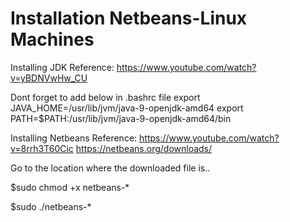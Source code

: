 # Installation Netbeans-Linux Machines

Installing JDK
Reference: https://www.youtube.com/watch?v=yBDNVwHw_CU

Dont forget to add below in .bashrc file
export JAVA_HOME=/usr/lib/jvm/java-9-openjdk-amd64
export PATH=$PATH:/usr/lib/jvm/java-9-openjdk-amd64/bin

Installing Netbeans
Reference: https://www.youtube.com/watch?v=8rrh3T60Cic
https://netbeans.org/downloads/

Go to the location where the downloaded file is..

$sudo chmod +x netbeans-*

$sudo ./netbeans-*

